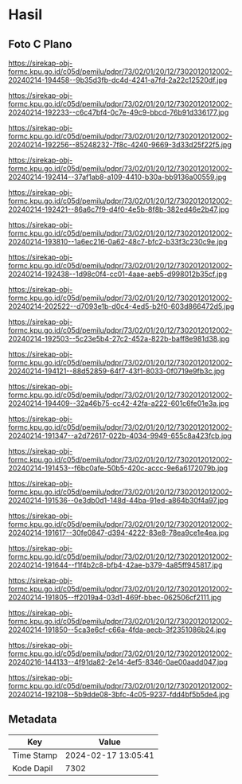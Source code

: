 # Hasil

## Foto C Plano

https://sirekap-obj-formc.kpu.go.id/c05d/pemilu/pdpr/73/02/01/20/12/7302012012002-20240214-194458--9b35d3fb-dc4d-4241-a7fd-2a22c12520df.jpg

https://sirekap-obj-formc.kpu.go.id/c05d/pemilu/pdpr/73/02/01/20/12/7302012012002-20240214-192233--c6c47bf4-0c7e-49c9-bbcd-76b91d336177.jpg

https://sirekap-obj-formc.kpu.go.id/c05d/pemilu/pdpr/73/02/01/20/12/7302012012002-20240214-192256--85248232-7f8c-4240-9669-3d33d25f22f5.jpg

https://sirekap-obj-formc.kpu.go.id/c05d/pemilu/pdpr/73/02/01/20/12/7302012012002-20240214-192414--37af1ab8-a109-4410-b30a-bb9136a00559.jpg

https://sirekap-obj-formc.kpu.go.id/c05d/pemilu/pdpr/73/02/01/20/12/7302012012002-20240214-192421--86a6c7f9-d4f0-4e5b-8f8b-382ed46e2b47.jpg

https://sirekap-obj-formc.kpu.go.id/c05d/pemilu/pdpr/73/02/01/20/12/7302012012002-20240214-193810--1a6ec216-0a62-48c7-bfc2-b33f3c230c9e.jpg

https://sirekap-obj-formc.kpu.go.id/c05d/pemilu/pdpr/73/02/01/20/12/7302012012002-20240214-192438--1d98c0f4-cc01-4aae-aeb5-d998012b35cf.jpg

https://sirekap-obj-formc.kpu.go.id/c05d/pemilu/pdpr/73/02/01/20/12/7302012012002-20240214-202522--d7093e1b-d0c4-4ed5-b2f0-603d866472d5.jpg

https://sirekap-obj-formc.kpu.go.id/c05d/pemilu/pdpr/73/02/01/20/12/7302012012002-20240214-192503--5c23e5b4-27c2-452a-822b-baff8e981d38.jpg

https://sirekap-obj-formc.kpu.go.id/c05d/pemilu/pdpr/73/02/01/20/12/7302012012002-20240214-194121--88d52859-64f7-43f1-8033-0f0719e9fb3c.jpg

https://sirekap-obj-formc.kpu.go.id/c05d/pemilu/pdpr/73/02/01/20/12/7302012012002-20240214-194409--32a46b75-cc42-42fa-a222-601c6fe01e3a.jpg

https://sirekap-obj-formc.kpu.go.id/c05d/pemilu/pdpr/73/02/01/20/12/7302012012002-20240214-191347--a2d72617-022b-4034-9949-655c8a423fcb.jpg

https://sirekap-obj-formc.kpu.go.id/c05d/pemilu/pdpr/73/02/01/20/12/7302012012002-20240214-191453--f6bc0afe-50b5-420c-accc-9e6a6172079b.jpg

https://sirekap-obj-formc.kpu.go.id/c05d/pemilu/pdpr/73/02/01/20/12/7302012012002-20240214-191536--0e3db0d1-148d-44ba-91ed-a864b30f4a97.jpg

https://sirekap-obj-formc.kpu.go.id/c05d/pemilu/pdpr/73/02/01/20/12/7302012012002-20240214-191617--30fe0847-d394-4222-83e8-78ea9ce1e4ea.jpg

https://sirekap-obj-formc.kpu.go.id/c05d/pemilu/pdpr/73/02/01/20/12/7302012012002-20240214-191644--f1f4b2c8-bfb4-42ae-b379-4a85ff945817.jpg

https://sirekap-obj-formc.kpu.go.id/c05d/pemilu/pdpr/73/02/01/20/12/7302012012002-20240214-191805--ff2019a4-03d1-469f-bbec-062506cf2111.jpg

https://sirekap-obj-formc.kpu.go.id/c05d/pemilu/pdpr/73/02/01/20/12/7302012012002-20240214-191850--5ca3e6cf-c66a-4fda-aecb-3f2351086b24.jpg

https://sirekap-obj-formc.kpu.go.id/c05d/pemilu/pdpr/73/02/01/20/12/7302012012002-20240216-144133--4f91da82-2e14-4ef5-8346-0ae00aadd047.jpg

https://sirekap-obj-formc.kpu.go.id/c05d/pemilu/pdpr/73/02/01/20/12/7302012012002-20240214-192108--5b9dde08-3bfc-4c05-9237-fdd4bf5b5de4.jpg


## Metadata

| Key        | Value               |
| ---------- | ------------------- |
| Time Stamp | 2024-02-17 13:05:41 |
| Kode Dapil | 7302                |



